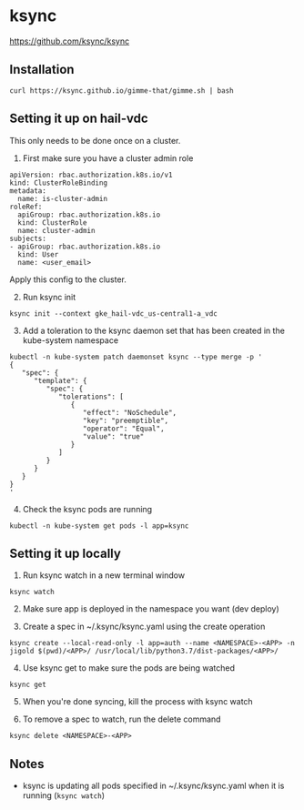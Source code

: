 # ksync

https://github.com/ksync/ksync

## Installation

```
curl https://ksync.github.io/gimme-that/gimme.sh | bash
```

## Setting it up on hail-vdc

This only needs to be done once on a cluster.

1. First make sure you have a cluster admin role

```
apiVersion: rbac.authorization.k8s.io/v1
kind: ClusterRoleBinding
metadata:
  name: is-cluster-admin
roleRef:
  apiGroup: rbac.authorization.k8s.io
  kind: ClusterRole
  name: cluster-admin
subjects:
- apiGroup: rbac.authorization.k8s.io
  kind: User
  name: <user_email>
```

Apply this config to the cluster.

2. Run ksync init

```
ksync init --context gke_hail-vdc_us-central1-a_vdc
```

3. Add a toleration to the ksync daemon set that has been created in the kube-system namespace

```
kubectl -n kube-system patch daemonset ksync --type merge -p '
{
   "spec": {
      "template": {
         "spec": {
            "tolerations": [
               {
                  "effect": "NoSchedule",
                  "key": "preemptible",
                  "operator": "Equal",
                  "value": "true"
               }
            ]
         }
      }
   }
}
'
```

4. Check the ksync pods are running

```
kubectl -n kube-system get pods -l app=ksync
```

## Setting it up locally

1. Run ksync watch in a new terminal window

```
ksync watch
```

2. Make sure app is deployed in the namespace you want (dev deploy)

3. Create a spec in ~/.ksync/ksync.yaml using the create operation

```
ksync create --local-read-only -l app=auth --name <NAMESPACE>-<APP> -n jigold $(pwd)/<APP>/ /usr/local/lib/python3.7/dist-packages/<APP>/
```

4. Use ksync get to make sure the pods are being watched

```
ksync get
```

5. When you're done syncing, kill the process with ksync watch

6. To remove a spec to watch, run the delete command

```
ksync delete <NAMESPACE>-<APP>
```

## Notes

- ksync is updating all pods specified in ~/.ksync/ksync.yaml
when it is running (`ksync watch`)
